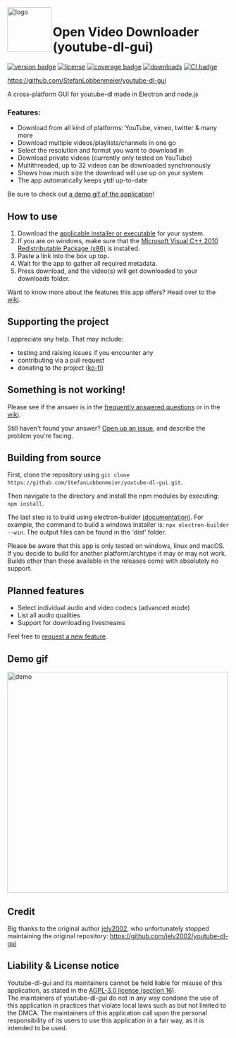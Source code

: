 <img src="https://raw.githubusercontent.com/StefanLobbenmeier/youtube-dl-gui/v2.0.0/renderer/img/icon.png" alt="logo" align="left" height="100"/>

# Open Video Downloader (youtube-dl-gui)
[![version badge](https://img.shields.io/github/v/release/StefanLobbenmeier/youtube-dl-gui?label=latest-release)](https://github.com/StefanLobbenmeier/youtube-dl-gui/releases/latest)
[![license](https://img.shields.io/github/license/StefanLobbenmeier/youtube-dl-gui)](https://github.com/StefanLobbenmeier/youtube-dl-gui/blob/master/LICENSE)
[![coverage badge](https://img.shields.io/codecov/c/github/StefanLobbenmeier/youtube-dl-gui)](https://app.codecov.io/gh/StefanLobbenmeier/youtube-dl-gui)
[![downloads](https://img.shields.io/github/downloads/StefanLobbenmeier/youtube-dl-gui/total)](https://github.com/StefanLobbenmeier/youtube-dl-gui/releases/latest)
[![CI badge](https://img.shields.io/github/actions/workflow/status/StefanLobbenmeier/youtube-dl-gui/continuous-integration.yaml)](https://github.com/StefanLobbenmeier/youtube-dl-gui/actions)

https://github.com/StefanLobbenmeier/youtube-dl-gui

A cross-platform GUI for youtube-dl made in Electron and node.js


### Features:
- Download from all kind of platforms: YouTube, vimeo, twitter & many more
- Download multiple videos/playlists/channels in one go
- Select the resolution and format you want to download in
- Download private videos (currently only tested on YouTube)
- Multithreaded, up to 32 videos can be downloaded synchronously
- Shows how much size the download will use up on your system
- The app automatically keeps ytdl up-to-date

Be sure to check out [a demo gif of the application](#Demo-gif)!

## How to use
1. Download the [applicable installer or executable](https://github.com/StefanLobbenmeier/youtube-dl-gui/releases/latest) for your system.
2. If you are on windows, make sure that the [Microsoft Visual C++ 2010 Redistributable Package (x86)](https://download.microsoft.com/download/1/6/5/165255E7-1014-4D0A-B094-B6A430A6BFFC/vcredist_x86.exe) is installed. 
3. Paste a link into the box up top.
4. Wait for the app to gather all required metadata.
5. Press download, and the video(s) will get downloaded to your downloads folder.

Want to know more about the features this app offers? Head over to the [wiki](https://github.com/StefanLobbenmeier/youtube-dl-gui/wiki/).

## Supporting the project
I appreciate any help. That may include:
- testing and raising issues if you encounter any
- contributing via a pull request
- donating to the project ([ko-fi](https://ko-fi.com/stefanlobbenmeier))

## Something is not working!
Please see if the answer is in the [frequently answered questions](https://github.com/StefanLobbenmeier/youtube-dl-gui/wiki/FAQ) or in the [wiki](https://github.com/StefanLobbenmeier/youtube-dl-gui/wiki/).

Still haven't found your answer? [Open up an issue](https://github.com/StefanLobbenmeier/youtube-dl-gui/issues), and describe the problem you're facing.

## Building from source
First, clone the repository using `git clone https://github.com/StefanLobbenmeier/youtube-dl-gui.git`.

Then navigate to the directory and install the npm modules by executing: `npm install`.

The last step is to build using electron-builder [(documentation)](https://www.electron.build/cli). For example, the command to build a windows installer is: `npx electron-builder --win`. The output files can be found in the 'dist' folder.

Please be aware that this app is only tested on windows, linux and macOS. If you decide to build for another platform/archtype it may or may not work. Builds other than those available in the releases come with absolutely no support.

## Planned features
- Select individual audio and video codecs (advanced mode)
- List all audio qualities
- Support for downloading livestreams

Feel free to [request a new feature](https://github.com/StefanLobbenmeier/youtube-dl-gui/issues).

## Demo gif
<img src="ytdlgui_demo.gif" alt="demo" width="500"/>  

## Credit
Big thanks to the original author [jely2002](https://github.com/jely2002), who unfortunately stopped maintaining the original repository: https://github.com/jely2002/youtube-dl-gui

## Liability & License notice
Youtube-dl-gui and its maintainers cannot be held liable for misuse of this application, as stated in the [AGPL-3.0 license (section 16)](https://github.com/StefanLobbenmeier/youtube-dl-gui/blob/master/LICENSE).  
The maintainers of youtube-dl-gui do not in any way condone the use of this application in practices that violate local laws such as but not limited to the DMCA. The maintainers of this application call upon the personal responsibility of its users to use this application in a fair way, as it is intended to be used.
